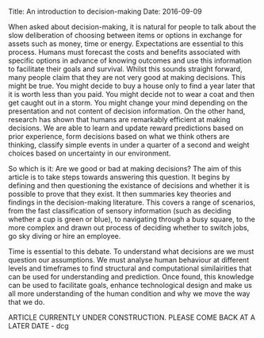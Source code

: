 Title: An introduction to decision-making
Date: 2016-09-09

When asked about decision-making, it is natural for people to talk about the slow deliberation of choosing between items or options in exchange for assets such as money, time or energy. Expectations are essential to this process. Humans must forecast the costs and benefits associated with specific options in advance of knowing outcomes and use this information to facilitate their goals and survival. Whilst this sounds straight forward, many people claim that they are not very good at making decisions. This might be true. You might decide to buy a house only to find a year later that it is worth less than you paid. You might decide not to wear a coat and then get caught out in a storm. You might change your mind depending on the presentation and not content of decision information. On the other hand, research has shown that humans are remarkably efficient at making decisions. We are able to learn and update reward predictions based on prior experience, form decisions based on what we think others are thinking, classify simple events in under a quarter of a second and weight choices based on uncertainty in our environment. 

So which is it: Are we good or bad at making decisions? The aim of this article is to take steps towards answering this question. It begins by defining and then questioning the existance of decisions and whether it is possible to prove that they exist. It then summaries key theories and findings in the decision-making literature. This covers a range of scenarios, from the fast classification of sensory information (such as deciding whether a cup is green or blue), to navigating through a busy square, to the more complex and drawn out process of deciding whether to switch jobs, go sky diving or hire an employee.

Time is essential to this debate. To understand what decisions are we must question our assumptions. We must analyse human behaviour at different levels and timeframes to find structural and computational similairities that can be used for understanding and prediction. Once found, this knowledge can be used to facilitate goals, enhance technological design and make us all more understanding of the human condition and why we move the way that we do.

ARTICLE CURRENTLY UNDER CONSTRUCTION. PLEASE COME BACK AT A LATER DATE - dcg